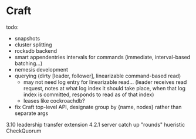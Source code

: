 # Craft

todo:
- snapshots
- cluster splitting
- rocksdb backend
- smart appendentries intervals for commands (immediate, interval-based batching...)
- nemesis development
- querying (dirty [leader, follower], linearizable command-based read)
  - may not need log entry for linearizable read... (leader receives read request, notes at what log index it should take place, when that log index is committed, responds to read as of that index)
  - leases like cockroachdb?
- fix Craft top-level API, designate group by {name, nodes} rather than separate args

3.10 leadership transfer extension
4.2.1 server catch up "rounds" hueristic
CheckQuorum
